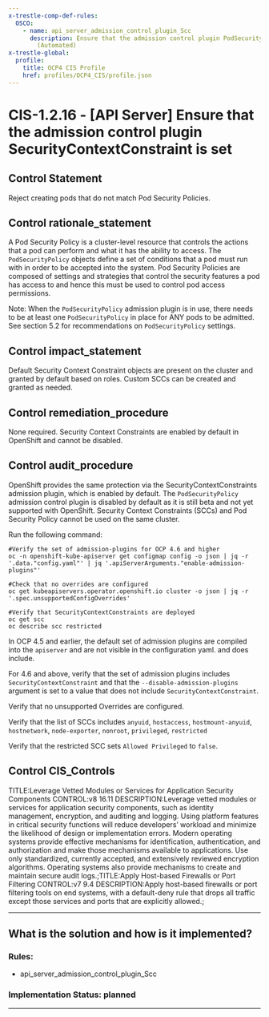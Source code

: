 ```yaml
---
x-trestle-comp-def-rules:
  OSCO:
    - name: api_server_admission_control_plugin_Scc
      description: Ensure that the admission control plugin PodSecurityPolicy is set
        (Automated)
x-trestle-global:
  profile:
    title: OCP4 CIS Profile
    href: profiles/OCP4_CIS/profile.json
---
```


# CIS-1.2.16 - \[API Server\] Ensure that the admission control plugin SecurityContextConstraint is set

## Control Statement

Reject creating pods that do not match Pod Security Policies.

## Control rationale_statement

A Pod Security Policy is a cluster-level resource that controls the actions that a pod can perform and what it has the ability to access. The `PodSecurityPolicy` objects define a set of conditions that a pod must run with in order to be accepted into the system. Pod Security Policies are composed of settings and strategies that control the security features a pod has access to and hence this must be used to control pod access permissions.

Note: When the `PodSecurityPolicy` admission plugin is in use, there needs to be at least one `PodSecurityPolicy` in place for ANY pods to be admitted. See section 5.2 for recommendations on `PodSecurityPolicy` settings.

## Control impact_statement

Default Security Context Constraint objects are present on the cluster and granted by default based on roles. Custom SCCs can be created and granted as needed.

## Control remediation_procedure

None required. Security Context Constraints are enabled by default in OpenShift and cannot be disabled.

## Control audit_procedure

OpenShift provides the same protection via the SecurityContextConstraints admission plugin, which is enabled by default. The `PodSecurityPolicy` admission control plugin is disabled by default as it is still beta and not yet supported with OpenShift. Security Context Constraints (SCCs) and Pod Security Policy cannot be used on the same cluster.

Run the following command:

```
#Verify the set of admission-plugins for OCP 4.6 and higher
oc -n openshift-kube-apiserver get configmap config -o json | jq -r '.data."config.yaml"' | jq '.apiServerArguments."enable-admission-plugins"'

#Check that no overrides are configured
oc get kubeapiservers.operator.openshift.io cluster -o json | jq -r '.spec.unsupportedConfigOverrides'

#Verify that SecurityContextConstraints are deployed
oc get scc
oc describe scc restricted
```

In OCP 4.5 and earlier, the default set of admission plugins are compiled into the `apiserver` and are not visible in the configuration yaml. and does include.

For 4.6 and above, verify that the set of admission plugins includes `SecurityContextConstraint` and that the `--disable-admission-plugins` argument is set to a value that does not include `SecurityContextConstraint`. 

Verify that no unsupported Overrides are configured.

Verify that the list of SCCs includes `anyuid`, `hostaccess`, `hostmount-anyuid`, `hostnetwork`, `node-exporter`, `nonroot`, `privileged`, `restricted` 

Verify that the restricted SCC sets `Allowed Privileged` to `false`.

## Control CIS_Controls

TITLE:Leverage Vetted Modules or Services for Application Security Components CONTROL:v8 16.11 DESCRIPTION:Leverage vetted modules or services for application security components, such as identity management, encryption, and auditing and logging. Using platform features in critical security functions will reduce developers’ workload and minimize the likelihood of design or implementation errors. Modern operating systems provide effective mechanisms for identification, authentication, and authorization and make those mechanisms available to applications. Use only standardized, currently accepted, and extensively reviewed encryption algorithms. Operating systems also provide mechanisms to create and maintain secure audit logs.;TITLE:Apply Host-based Firewalls or Port Filtering CONTROL:v7 9.4 DESCRIPTION:Apply host-based firewalls or port filtering tools on end systems, with a default-deny rule that drops all traffic except those services and ports that are explicitly allowed.;

______________________________________________________________________

## What is the solution and how is it implemented?

<!-- For implementation status enter one of: implemented, partial, planned, alternative, not-applicable -->

<!-- Note that the list of rules under ### Rules: is read-only and changes will not be captured after assembly to JSON -->

<!-- Add control implementation description here for control: CIS-1.2.16 -->

### Rules:

  - api_server_admission_control_plugin_Scc

### Implementation Status: planned

______________________________________________________________________
